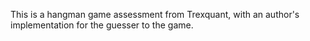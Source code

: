 This is a hangman game assessment from Trexquant, with an author's implementation for the guesser to the game.
